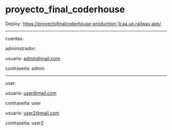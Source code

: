 # proyecto_final_coderhouse
Deploy: https://proyectofinalcoderhouse-production-1caa.up.railway.app/
__________________
cuentas:

administrador:

usuario: admin@mail.com

contraseña: admin
__________________
user:

usuario: user@mail.com

contraseña: user



usuario: user2@mail.com

contraseña: user2
